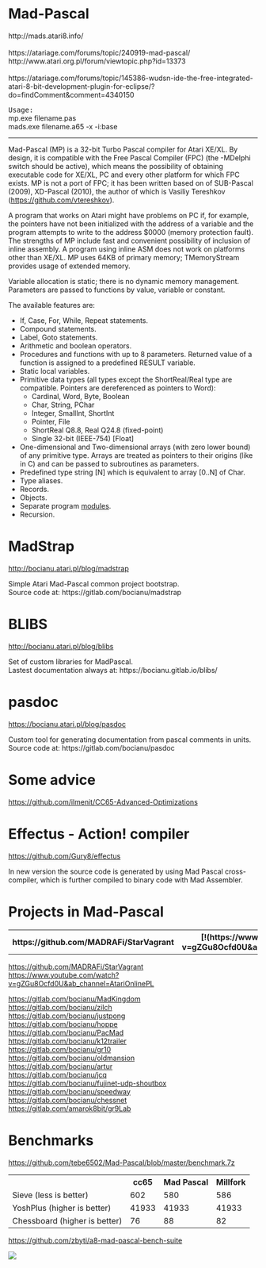 # Mad-Pascal
<p>
http://mads.atari8.info/
<br>
<br>
https://atariage.com/forums/topic/240919-mad-pascal/
<br>
http://www.atari.org.pl/forum/viewtopic.php?id=13373
<br>
<br>
https://atariage.com/forums/topic/145386-wudsn-ide-the-free-integrated-atari-8-bit-development-plugin-for-eclipse/?do=findComment&comment=4340150
</p>
<p>
<tt>Usage:</tt>
<br>
mp.exe filename.pas
<br>
mads.exe filename.a65 -x -i:base
</p>

<hr>

Mad-Pascal (MP) is a 32-bit Turbo Pascal compiler for Atari XE/XL. By design, it is compatible with the Free Pascal Compiler (FPC) (the -MDelphi switch should be active), which means the possibility of obtaining executable code for XE/XL, PC and every other platform for which FPC exists. MP is not a port of FPC; it has been written based on of SUB-Pascal (2009), XD-Pascal (2010), the author of which is Vasiliy Tereshkov (https://github.com/vtereshkov).
</p>

<p>
A program that works on Atari might have problems on PC if, for example, the pointers have not been initialized with the address of a variable and the program attempts to write to the address $0000 (memory protection fault). The strengths of MP include fast and convenient possibility of inclusion of inline assembly. A program using inline ASM does not work on platforms other than XE/XL. MP uses 64KB of primary memory; TMemoryStream provides usage of extended memory.
</p>
Variable allocation is static; there is no dynamic memory management. Parameters are passed to functions by value, variable or constant.
<p></p>
<p>
The available features are:
</p>
<ul>
<li>If, Case, For, While, Repeat statements.
<li>Compound statements.
<li>Label, Goto statements.
<li>Arithmetic and boolean operators.
<li>Procedures and functions with up to 8 parameters. Returned value of a function is assigned to a predefined RESULT variable.
<li>Static local variables.
<li>Primitive data types (all types except the ShortReal/Real type are compatible. Pointers are dereferenced as pointers to Word):
<ul>
<li>Cardinal, Word, Byte, Boolean
<li>Char, String, PChar
<li>Integer, SmallInt, ShortInt
<li>Pointer, File
<li>ShortReal Q8.8, Real Q24.8 (fixed-point)
<li>Single 32-bit (IEEE-754) [Float]
</ul>

<li>One-dimensional and Two-dimensional arrays (with zero lower bound) of any primitive type. Arrays are treated as pointers to their origins (like in C) and can be passed to subroutines as parameters.
<li>Predefined type string [N] which is equivalent to array [0..N] of Char.
<li>Type aliases.
<li>Records.
<li>Objects.
<li>Separate program <a href=http://mads.atari8.info/library/doc/index.html>modules</a>.
<li>Recursion.
</ul>

# MadStrap
http://bocianu.atari.pl/blog/madstrap
<p>
Simple Atari Mad-Pascal common project bootstrap.
<br>
Source code at: https://gitlab.com/bocianu/madstrap
</p>
  
# BLIBS
http://bocianu.atari.pl/blog/blibs
<p>
Set of custom libraries for MadPascal.
<br>
Lastest documentation always at: https://bocianu.gitlab.io/blibs/
</p>

# pasdoc
https://bocianu.atari.pl/blog/pasdoc
<p>
Custom tool for generating documentation from pascal comments in units.
<br>
Source code at: https://gitlab.com/bocianu/pasdoc
</p>

# Some advice
https://github.com/ilmenit/CC65-Advanced-Optimizations

# Effectus - Action! compiler
https://github.com/Gury8/effectus
<p>
In new version the source code is generated by using Mad Pascal cross-compiler, which is further
compiled to binary code with Mad Assembler.
</p>

# Projects in Mad-Pascal
<table style="width:100%">
  <tr>
    <th>https://github.com/MADRAFi/StarVagrant</th>
    <th>[!(https://www.youtube.com/watch?v=gZGu8Ocfd0U&ab_channel=AtariOnlinePL)]</th>
  </tr>
</table>

https://github.com/MADRAFi/StarVagrant <br>
https://www.youtube.com/watch?v=gZGu8Ocfd0U&ab_channel=AtariOnlinePL

https://gitlab.com/bocianu/MadKingdom <br>
https://gitlab.com/bocianu/zilch <br>
https://gitlab.com/bocianu/justpong <br>
https://gitlab.com/bocianu/hoppe <br>
https://gitlab.com/bocianu/PacMad <br>
https://gitlab.com/bocianu/k12trailer <br>
https://gitlab.com/bocianu/gr10 <br>
https://gitlab.com/bocianu/oldmansion <br>
https://gitlab.com/bocianu/artur <br>
https://gitlab.com/bocianu/jcq <br>
https://gitlab.com/bocianu/fujinet-udp-shoutbox <br>
https://gitlab.com/bocianu/speedway <br>
https://gitlab.com/bocianu/chessnet <br>
https://gitlab.com/amarok8bit/gr9Lab

# Benchmarks

https://github.com/tebe6502/Mad-Pascal/blob/master/benchmark.7z

<table style="width:100%">
  <tr>
    <th></th>
    <th>cc65</th>
    <th>Mad Pascal</th>
    <th>Millfork</th>
  </tr>
  <tr>
    <td>Sieve (less is better)</td>
    <td>602</td>
    <td>580</td>
    <td>586</td>
  </tr>
  <tr>
    <td>YoshPlus (higher is better)</td>
    <td>41933</td>
    <td>41933</td>
    <td>41933</td>
  </tr>
  <tr>
    <td>Chessboard (higher is better)</td>
    <td>76</td>
    <td>88</td>
    <td>82</td>
  </tr>
</table>

https://github.com/zbyti/a8-mad-pascal-bench-suite

<img src="https://github.com/zbyti/a8-mad-pascal-bench-suite/raw/master/suite.gif">
